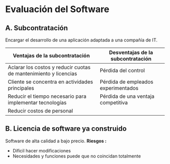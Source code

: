 # Evaluación del Software

## A. Subcontratación
Encargar el desarrollo de una aplicación adaptada a una compañía de IT. 

| Ventajas de la subcontratación                                   | Desventajas de la subcontratación    |
| ---------------------------------------------------------------- | ----------------------------------- |
| Aclarar los costos y reducir cuotas de mantenimiento y licencias | Pérdida del control                 |
| Cliente se concentra en actividades principales                  | Pérdida de empleados experimentados |
| Reducir el tiempo necesario para implementar tecnologías         | Pérdida de una ventaja competitiva  |
| Reducir costos de personal                                       |                                     |                                                                 |                                     |

## B. Licencia de software ya construido
Software de alta calidad a bajo precio.
**Riesgos :**
- Dificil hacer modificaciones
- Necesidades y funciones puede que no coincidan totalmente



